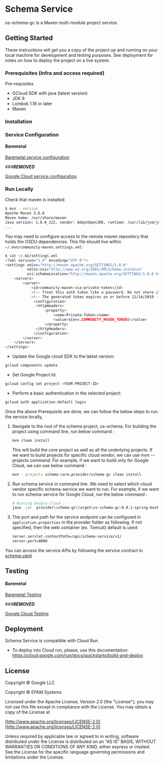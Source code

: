 # Schema Service

os-schema-gc is a Maven multi-module project service.

## Getting Started

These instructions will get you a copy of the project up and running on your local machine for development and testing purposes. See deployment for notes on how to deploy the project on a live system.

### Prerequisites (Infra and access required)

Pre-requisites

* GCloud SDK with java (latest version)
* JDK 8
* Lombok 1.16 or later
* Maven

### Installation

### Service Configuration

#### Baremetal

[Baremetal service configuration](docs/baremetal/README.md)

###***REMOVED***

[Google Cloud service configuration](docs/gc/README.md)

### Run Locally

Check that maven is installed:

```bash
$ mvn --version
Apache Maven 3.6.0
Maven home: /usr/share/maven
Java version: 1.8.0_212, vendor: AdoptOpenJDK, runtime: /usr/lib/jvm/jdk8u212-b04/jre
...
```

You may need to configure access to the remote maven repository that holds the OSDU dependencies. This file should live within `~/.mvn/community-maven.settings.xml`:

```bash
$ cat ~/.m2/settings.xml
<?xml version="1.0" encoding="UTF-8"?>
<settings xmlns="http://maven.apache.org/SETTINGS/1.0.0"
          xmlns:xsi="http://www.w3.org/2001/XMLSchema-instance"
          xsi:schemaLocation="http://maven.apache.org/SETTINGS/1.0.0 http://maven.apache.org/xsd/settings-1.0.0.xsd">
    <servers>
        <server>
            <id>community-maven-via-private-token</id>
            <!-- Treat this auth token like a password. Do not share it with anyone, including Microsoft support. -->
            <!-- The generated token expires on or before 11/14/2019 -->
             <configuration>
              <httpHeaders>
                  <property>
                      <name>Private-Token</name>
                      <value>${env.COMMUNITY_MAVEN_TOKEN}</value>
                  </property>
              </httpHeaders>
             </configuration>
        </server>
    </servers>
</settings>
```

* Update the Google cloud SDK to the latest version:

```bash
gcloud components update
```

* Set Google Project Id:

```bash
gcloud config set project <YOUR-PROJECT-ID>
```

* Perform a basic authentication in the selected project:

```bash
gcloud auth application-default login
```

Once the above Prerequisite are done, we can follow the below steps to run the service locally,

1. Navigate to the root of the schema project, os-schema. For building the project using command line, run below command :

    ```bash
    mvn clean install
    ```

    This will build the core project as well as all the underlying projects. If we want  to build projects for specific cloud vendor, we can use mvn --projects command. For example, if we want to build only for Google Cloud, we can use below command :

    ```bash
    mvn --projects schema-core,provider/schema-gc clean install
    ```

2. Run schema service in command line. We need to select which cloud vendor specific schema-service we want to run. For example, if we want to run schema-service for Google Cloud, run the below command :

    ```bash
    # Running Google Cloud : 
    java -jar  provider\schema-gc\target\os-schema-gc-0.0.1-spring-boot.jar
3. The port and path for the service endpoint can be configured in ```application.properties``` in the provider folder as following. If not specified, then  the web container (ex. Tomcat) default is used:

    ```bash
    server.servlet.contextPath=/api/schema-service/v1/
    server.port=8080

You can access the service APIs by following the service contract in [schema.yaml](docs/api/schema.yaml)

## Testing

#### Baremetal

[Baremetal Testing](docs/baremetal/README.md)

###***REMOVED***

[Google Cloud Testing](docs/gc/README.md)

## Deployment

Schema Service is compatible with Cloud Run.

* To deploy into Cloud run, please, use this documentation:
<https://cloud.google.com/run/docs/quickstarts/build-and-deploy>

## License

Copyright © Google LLC

Copyright © EPAM Systems

Licensed under the Apache License, Version 2.0 (the "License");
you may not use this file except in compliance with the License.
You may obtain a copy of the License at

[http://www.apache.org/licenses/LICENSE-2.0](http://www.apache.org/licenses/LICENSE-2.0)

Unless required by applicable law or agreed to in writing, software
distributed under the License is distributed on an "AS IS" BASIS,
WITHOUT WARRANTIES OR CONDITIONS OF ANY KIND, either express or implied.
See the License for the specific language governing permissions and
limitations under the License.
